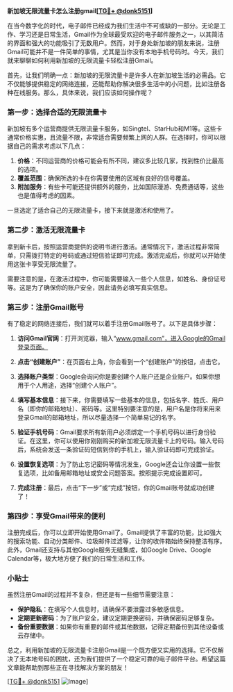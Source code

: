 **新加坡无限流量卡怎么注册gmail[[TG💪+ @donk5151](https://t.me/s/donk5151)]**

在当今数字化的时代，电子邮件已经成为我们生活中不可或缺的一部分。无论是工作、学习还是日常生活，Gmail作为全球最受欢迎的电子邮件服务之一，以其简洁的界面和强大的功能吸引了无数用户。然而，对于身处新加坡的朋友来说，注册Gmail可能并不是一件简单的事情，尤其是当你没有本地手机号码时。今天，我们就来聊聊如何利用新加坡的无限流量卡轻松注册Gmail。

首先，让我们明确一点：新加坡的无限流量卡是许多人在新加坡生活的必需品。它不仅能够提供稳定的网络连接，还能帮助你解决很多生活中的小问题，比如注册各种在线服务。那么，具体来说，我们应该如何操作呢？

### 第一步：选择合适的无限流量卡

新加坡有多个运营商提供无限流量卡服务，如Singtel、StarHub和M1等。这些卡通常价格实惠，且流量不限，非常适合需要频繁上网的人群。在选择时，你可以根据自己的需求考虑以下几点：

1. **价格**：不同运营商的价格可能会有所不同，建议多比较几家，找到性价比最高的选项。
2. **覆盖范围**：确保所选的卡在你需要使用的区域有良好的信号覆盖。
3. **附加服务**：有些卡可能还提供额外的服务，比如国际漫游、免费通话等，这些也是值得考虑的因素。

一旦选定了适合自己的无限流量卡，接下来就是激活和使用了。

### 第二步：激活无限流量卡

拿到新卡后，按照运营商提供的说明书进行激活。通常情况下，激活过程非常简单，只需拨打特定的号码或通过短信验证即可完成。激活完成后，你就可以开始使用这张卡享受无限流量了。

需要注意的是，在激活过程中，你可能需要输入一些个人信息，如姓名、身份证号等。这是为了确保你的账户安全，因此请务必填写真实信息。

### 第三步：注册Gmail账号

有了稳定的网络连接后，我们就可以着手注册Gmail账号了。以下是具体步骤：

1. **访问Gmail官网**：打开浏览器，输入“www.gmail.com”，进入Google的Gmail登录页面。
   
2. **点击“创建账户”**：在页面右上角，你会看到一个“创建账户”的按钮，点击它。

3. **选择账户类型**：Google会询问你是要创建个人账户还是企业账户。如果你想用于个人用途，选择“创建个人账户”。

4. **填写基本信息**：接下来，你需要填写一些基本的信息，包括名字、姓氏、用户名（即你的邮箱地址）、密码等。这里特别要注意的是，用户名是你将来用来登录Gmail的邮箱地址，所以尽量选择一个简单易记的名字。

5. **验证手机号码**：Gmail要求所有新用户必须绑定一个手机号码以进行身份验证。在这里，你可以使用你刚刚购买的新加坡无限流量卡上的号码。输入号码后，系统会发送一条验证码短信到你的手机上，输入验证码即可完成验证。

6. **设置恢复选项**：为了防止忘记密码等情况发生，Google还会让你设置一些恢复选项，比如备用邮箱地址或安全问题答案。按照提示完成设置即可。

7. **完成注册**：最后，点击“下一步”或“完成”按钮，你的Gmail账号就成功创建了！

### 第四步：享受Gmail带来的便利

注册完成后，你可以立即开始使用Gmail了。Gmail提供了丰富的功能，比如强大的搜索功能、自动分类邮件、垃圾邮件过滤等，让你的收件箱始终保持整洁有序。此外，Gmail还支持与其他Google服务无缝集成，如Google Drive、Google Calendar等，极大地方便了我们的日常生活和工作。

### 小贴士

虽然注册Gmail的过程并不复杂，但还是有一些细节需要注意：

- **保护隐私**：在填写个人信息时，请确保不要泄露过多敏感信息。
- **定期更新密码**：为了账户安全，建议定期更换密码，并确保密码足够复杂。
- **备份重要数据**：如果你有重要的邮件或其他数据，记得定期备份到其他设备或云存储中。

总之，利用新加坡的无限流量卡注册Gmail是一个既方便又实用的选择。它不仅解决了无本地号码的困扰，还为我们提供了一个稳定可靠的电子邮件平台。希望这篇文章能帮助到那些正在寻找解决方案的朋友！

[[TG💪+ @donk5151](https://t.me/s/donk5151) ![Image](https://i.postimg.cc/rwNCRYN7/Snipaste-2025-04-30-17-27-05.png)]
